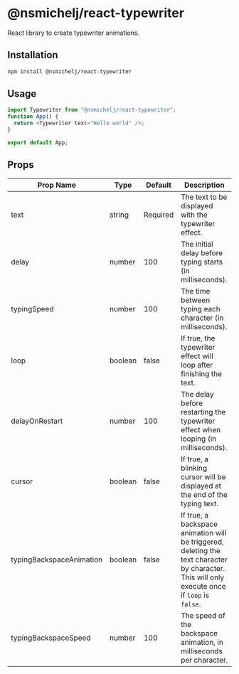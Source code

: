 # @nsmichelj/react-typewriter

React library to create typewriter animations.

## Installation

```bash
npm install @nsmichelj/react-typewriter
```

## Usage

```javascript
import Typewriter from "@nsmichelj/react-typewriter";
function App() {
  return <Typewriter text="Hello world" />;
}

export default App;
```

## Props

| Prop Name                | Type    | Default  | Description                                                                                                                                   |
| ------------------------ | ------- | -------- | --------------------------------------------------------------------------------------------------------------------------------------------- |
| text                     | string  | Required | The text to be displayed with the typewriter effect.                                                                                          |
| delay                    | number  | 100      | The initial delay before typing starts (in milliseconds).                                                                                     |
| typingSpeed              | number  | 100      | The time between typing each character (in milliseconds).                                                                                     |
| loop                     | boolean | false    | If true, the typewriter effect will loop after finishing the text.                                                                            |
| delayOnRestart           | number  | 100      | The delay before restarting the typewriter effect when looping (in milliseconds).                                                             |
| cursor                   | boolean | false    | If true, a blinking cursor will be displayed at the end of the typing text.                                                                   |
| typingBackspaceAnimation | boolean | false    | If true, a backspace animation will be triggered, deleting the text character by character. This will only execute once if `loop` is `false`. |
| typingBackspaceSpeed     | number  | 100      | The speed of the backspace animation, in milliseconds per character.                                                                          |
